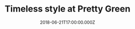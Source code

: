 ---
campaign-uuid: "c-833aac0d-56b9-4110-971a-9e5e7acb8a09"
type: "Offer"
category: "Fashion"
date: "2018-06-21T17:00:00.000Z"
end-date: "2018-10-20T23:59:00.000Z"
disable-form: false
is_promoted: false
has_entry_page: false
title: "Timeless style at Pretty Green"
competition-description: "<p>Since the birth of rock 'n' roll in the late 1950s, British\
  \ street culture has been influencing fashion and music worldwide. Pretty Green\
  \ has an authenticity borne of a deep understanding of that culture and the things\
  \ that make it relevant today.</p>\r\n<p>The brand unites people through a love\
  \ of music and fashion. Named after a track by The Jam, Pretty Green provides simple,\
  \ classic clothing with a modern twist.</p>\r\n<p>Check it out and don't miss out\
  \ on their 20% extra off at their collection!</p>"
banner-img: "https://assets.expresslyapp.com/asset-eb0a8962-a57b-4788-9123-531e4d2c0224.jpg"
logo-left-href: "https://www.prettygreen.com"
logo-left-image: "https://assets.expresslyapp.com/asset-e7a49928-dee2-457f-b60c-01e3ea9c7e04.jpg"
logo-left-title: "Pretty Green"
has-winner: false
---